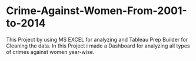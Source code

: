 # Crime-Against-Women-From-2001-to-2014
This Project by using MS EXCEL for analyzing and Tableau Prep Builder for Cleaning the data. In this Project i made a Dashboard for analyzing all types of crimes against women year-wise.
